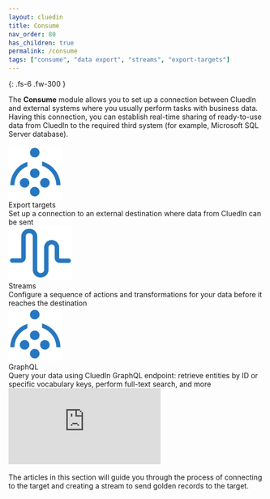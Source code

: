 ```yaml
---
layout: cluedin
title: Consume
nav_order: 80
has_children: true
permalink: /consume
tags: ["consume", "data export", "streams", "export-targets"]
---
```


{: .fs-6 .fw-300 }

The **Consume** module allows you to set up a connection between CluedIn and external systems where you usually perform tasks with business data. Having this connection, you can establish real-time sharing of ready-to-use data from CluedIn to the required third system (for example, Microsoft SQL Server database).

<div class="card-line">
  <div class="card" href="/consume/export-targets">
    <div class="icon"><img src="/assets/icons/export-target.svg" alt="getting started"/></div>
    <div class="title">Export targets</div>
    <div class="content">Set up a connection to an external destination where data from CluedIn can be sent</div>
  </div>
   <div class="card" href="/consume/streams">
    <div class="icon"><img src="/assets/icons/streams.svg" alt="getting started"/></div>
    <div class="title">Streams</div>
    <div class="content">Configure a sequence of actions and transformations for your data before it reaches the destination</div>
  </div>
   <div class="card" href="/consume/graphql">
    <div class="icon"><img src="/assets/icons/export-target.svg" alt="getting started"/></div>
    <div class="title">GraphQL</div>
    <div class="content">Query your data using CluedIn GraphQL endpoint: retrieve entities by ID or specific vocabulary keys, perform full-text search, and more</div>
  </div>
</div>


<div class="videoFrame">
<iframe src="https://player.vimeo.com/video/903400504?badge=0&amp;autopause=0&amp;player_id=0&amp;app_id=58479" frameborder="0" allow="autoplay; fullscreen; picture-in-picture" title="Data export"></iframe>
</div>

The articles in this section will guide you through the process of connecting to the target and creating a stream to send golden records to the target.
